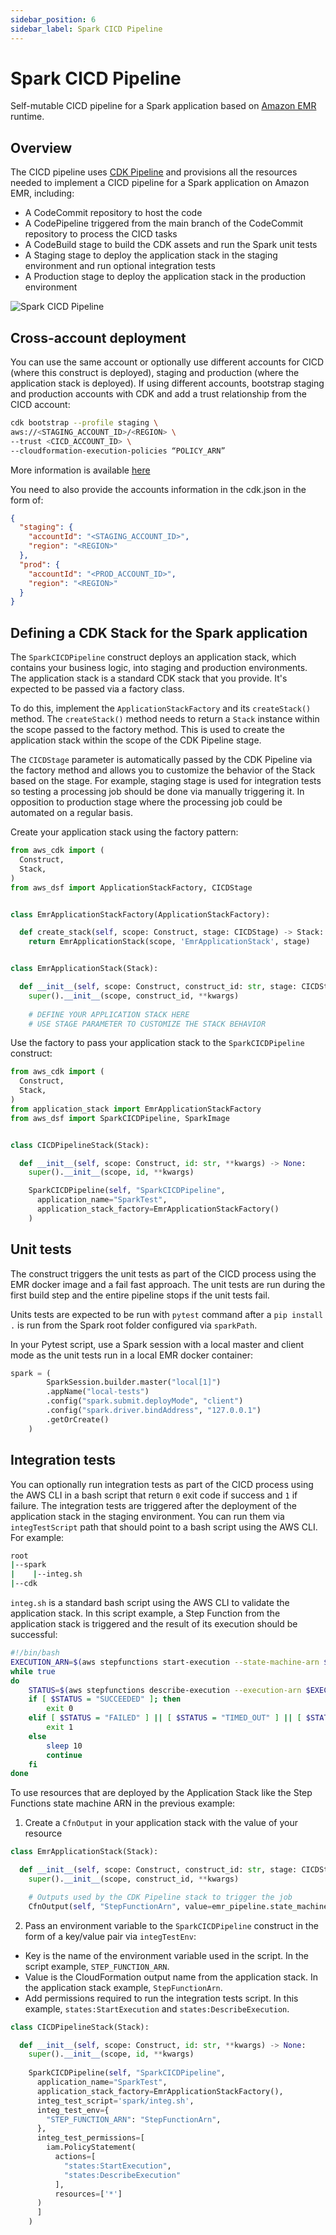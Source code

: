```yaml
---
sidebar_position: 6
sidebar_label: Spark CICD Pipeline
---
```


# Spark CICD Pipeline

Self-mutable CICD pipeline for a Spark application based on [Amazon EMR](https://aws.amazon.com/fr/emr/) runtime. 

## Overview

The CICD pipeline uses [CDK Pipeline](https://docs.aws.amazon.com/cdk/v2/guide/cdk_pipeline.html) and provisions all the resources needed to implement a CICD pipeline for a Spark application on Amazon EMR, including:
 * A CodeCommit repository to host the code
 * A CodePipeline triggered from the main branch of the CodeCommit repository to process the CICD tasks
 * A CodeBuild stage to build the CDK assets and run the Spark unit tests
 * A Staging stage to deploy the application stack in the staging environment and run optional integration tests
 * A Production stage to deploy the application stack in the production environment


![Spark CICD Pipeline](../../../static/img/adsf-spark-cicd.png)

## Cross-account deployment

You can use the same account or optionally use different accounts for CICD (where this construct is deployed), staging and production (where the application stack is deployed). 
If using different accounts, bootstrap staging and production accounts with CDK and add a trust relationship from the CICD account:
```bash
cdk bootstrap --profile staging \
aws://<STAGING_ACCOUNT_ID>/<REGION> \
--trust <CICD_ACCOUNT_ID> \
--cloudformation-execution-policies “POLICY_ARN”
```
More information is available [here](https://docs.aws.amazon.com/cdk/v2/guide/cdk_pipeline.html#cdk_pipeline_bootstrap)

You need to also provide the accounts information in the cdk.json in the form of:
```json
{
  "staging": {
    "accountId": "<STAGING_ACCOUNT_ID>",
    "region": "<REGION>"
  },
  "prod": {
    "accountId": "<PROD_ACCOUNT_ID>",
    "region": "<REGION>"
  }
}
```

## Defining a CDK Stack for the Spark application

The `SparkCICDPipeline` construct deploys an application stack, which contains your business logic, into staging and production environments.
The application stack is a standard CDK stack that you provide. It's expected to be passed via a factory class. 

To do this, implement the `ApplicationStackFactory` and its `createStack()` method.
The `createStack()` method needs to return a `Stack` instance within the scope passed to the factory method.
This is used to create the application stack within the scope of the CDK Pipeline stage.

The `CICDStage` parameter is automatically passed by the CDK Pipeline via the factory method and allows you to customize the behavior of the Stack based on the stage.
For example, staging stage is used for integration tests so testing a processing job should be done via manually triggering it. 
In opposition to production stage where the processing job could be automated on a regular basis.

Create your application stack using the factory pattern:

```python
from aws_cdk import (
  Construct,
  Stack, 
)
from aws_dsf import ApplicationStackFactory, CICDStage


class EmrApplicationStackFactory(ApplicationStackFactory):

  def create_stack(self, scope: Construct, stage: CICDStage) -> Stack:
    return EmrApplicationStack(scope, 'EmrApplicationStack', stage)


class EmrApplicationStack(Stack):

  def __init__(self, scope: Construct, construct_id: str, stage: CICDStage, **kwargs) -> None:
    super().__init__(scope, construct_id, **kwargs)
      
    # DEFINE YOUR APPLICATION STACK HERE
    # USE STAGE PARAMETER TO CUSTOMIZE THE STACK BEHAVIOR
```

Use the factory to pass your application stack to the `SparkCICDPipeline` construct:
```python
from aws_cdk import (
  Construct,
  Stack, 
)
from application_stack import EmrApplicationStackFactory
from aws_dsf import SparkCICDPipeline, SparkImage


class CICDPipelineStack(Stack):

  def __init__(self, scope: Construct, id: str, **kwargs) -> None:
    super().__init__(scope, id, **kwargs)

    SparkCICDPipeline(self, "SparkCICDPipeline",
      application_name="SparkTest",
      application_stack_factory=EmrApplicationStackFactory()
    )
```

## Unit tests
The construct triggers the unit tests as part of the CICD process using the EMR docker image and a fail fast approach. 
The unit tests are run during the first build step and the entire pipeline stops if the unit tests fail.

Units tests are expected to be run with `pytest` command after a `pip install .` is run from the Spark root folder configured via `sparkPath`.

In your Pytest script, use a Spark session with a local master and client mode as the unit tests run in a local EMR docker container:
```python
spark = (
        SparkSession.builder.master("local[1]")
        .appName("local-tests")
        .config("spark.submit.deployMode", "client")
        .config("spark.driver.bindAddress", "127.0.0.1")
        .getOrCreate()
    )
```

## Integration tests
You can optionally run integration tests as part of the CICD process using the AWS CLI in a bash script that return `0` exit code if success and `1` if failure. 
The integration tests are triggered after the deployment of the application stack in the staging environment. You can run them via `integTestScript` path that should point to a bash script using the AWS CLI. For example:

```bash
root
|--spark
|    |--integ.sh
|--cdk
```

`integ.sh` is a standard bash script using the AWS CLI to validate the application stack. In this script example, a Step Function from the application stack is triggered and the result of its execution should be successful:
```bash
#!/bin/bash
EXECUTION_ARN=$(aws stepfunctions start-execution --state-machine-arn $STEP_FUNCTION_ARN | jq -r '.executionArn')
while true
do
    STATUS=$(aws stepfunctions describe-execution --execution-arn $EXECUTION_ARN | jq -r '.status')
    if [ $STATUS = "SUCCEEDED" ]; then
        exit 0 
    elif [ $STATUS = "FAILED" ] || [ $STATUS = "TIMED_OUT" ] || [ $STATUS = "ABORTED" ]; then
        exit 1 
    else 
        sleep 10
        continue
    fi
done
```

To use resources that are deployed by the Application Stack like the Step Functions state machine ARN in the previous example:
1. Create a `CfnOutput` in your application stack with the value of your resource

```python
class EmrApplicationStack(Stack):

  def __init__(self, scope: Construct, construct_id: str, stage: CICDStage, **kwargs) -> None:
    super().__init__(scope, construct_id, **kwargs)

    # Outputs used by the CDK Pipeline stack to trigger the job
    CfnOutput(self, "StepFunctionArn", value=emr_pipeline.state_machine_arn)
```

2. Pass an environment variable to the `SparkCICDPipeline` construct in the form of a key/value pair via `integTestEnv`:
  * Key is the name of the environment variable used in the script. In the script example, `STEP_FUNCTION_ARN`.
  * Value is the CloudFormation output name from the application stack. In the application stack example, `StepFunctionArn`.
  * Add permissions required to run the integration tests script. In this example, `states:StartExecution` and `states:DescribeExecution`.

```python
class CICDPipelineStack(Stack):

  def __init__(self, scope: Construct, id: str, **kwargs) -> None:
    super().__init__(scope, id, **kwargs)
    
    SparkCICDPipeline(self, "SparkCICDPipeline",
      application_name="SparkTest",
      application_stack_factory=EmrApplicationStackFactory(),
      integ_test_script='spark/integ.sh',
      integ_test_env={
        "STEP_FUNCTION_ARN": "StepFunctionArn",
      },
      integ_test_permissions=[
        iam.PolicyStatement(
          actions=[
            "states:StartExecution",
            "states:DescribeExecution"
          ],
          resources=['*']
      )
      ]
    )
```